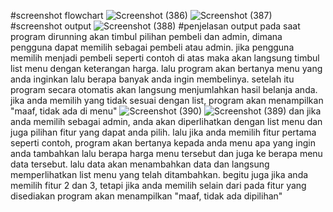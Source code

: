 #screenshot flowchart
![Screenshot (386)](https://github.com/Widiasaputri/postest-2-ice-creamm/assets/144817353/b38c3131-4b57-4a7b-882a-3452b760dc39)
![Screenshot (387)](https://github.com/Widiasaputri/postest-2-ice-creamm/assets/144817353/76e993cd-6a91-4f16-aff7-6ef5edf2de34)
#screenshot output
![Screenshot (388)](https://github.com/Widiasaputri/postest-2-ice-creamm/assets/144817353/52ef5569-0335-4b73-adc8-6225c895a3bb)
#penjelasan output
pada saat program dirunning akan timbul pilihan pembeli dan admin, dimana pengguna dapat memilih sebagai pembeli atau admin. jika pengguna memilih menjadi pembeli seperti contoh di atas maka akan langsung timbul list menu dengan keterangan harga. lalu program akan bertanya menu yang anda inginkan lalu berapa banyak anda ingin membelinya. setelah itu program secara otomatis akan langsung menjumlahkan hasil belanja anda. jika anda memilih yang tidak sesuai dengan list, program akan menampilkan "maaf, tidak ada di menu" 
![Screenshot (390)](https://github.com/Widiasaputri/postest-2-ice-creamm/assets/144817353/dc4ec5a8-d00f-42fa-938c-8112385fc82c)
![Screenshot (389)](https://github.com/Widiasaputri/postest-2-ice-creamm/assets/144817353/4e3fed10-5180-4fe8-ba67-969167ee1e72)
dan jika anda memilih sebagai admin, anda akan diperlihatkan dengan list menu dan juga pilihan fitur yang dapat anda pilih. lalu jika anda memilih fitur pertama seperti contoh, program akan bertanya kepada anda menu apa yang ingin anda tambahkan lalu berapa harga menu tersebut dan juga ke berapa menu data tersebut. lalu data akan menambahkan data dan langsung memperlihatkan list menu yang telah ditambahkan. begitu juga jika anda memilih fitur 2 dan 3, tetapi jika anda memilih selain dari pada fitur yang disediakan program akan menampilkan "maaf, tidak ada dipilihan"
